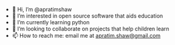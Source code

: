 - 👋 Hi, I’m @apratimshaw
- 👀 I’m interested in open source software that aids education
- 🌱 I’m currently learning python
- 💞️ I’m looking to collaborate on projects that help children learn
- 📫 How to reach me: email me at apratim.shaw@gmail.com

<!---
apratimshaw/apratimshaw is a ✨ special ✨ repository because its `README.md` (this file) appears on your GitHub profile.
You can click the Preview link to take a look at your changes.
--->
